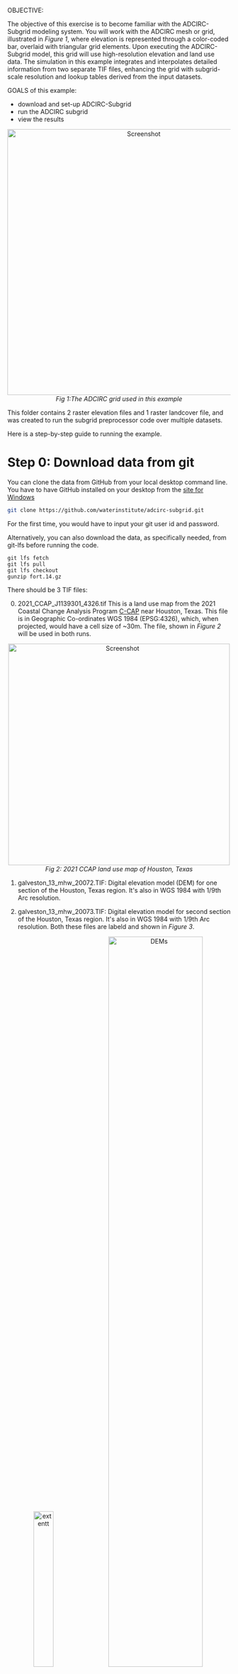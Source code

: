 OBJECTIVE:

The objective of this exercise is to become familiar with the ADCIRC-Subgrid modeling system. You will work with the ADCIRC mesh or grid, illustrated in _Figure 1_, where elevation is represented through a color-coded bar, overlaid with triangular grid elements. Upon executing the ADCIRC-Subgrid model, this grid will use high-resolution elevation and land use data. The simulation  in this example integrates and interpolates detailed information from two separate TIF files, enhancing the grid with subgrid-scale resolution and lookup tables derived from the input datasets.

GOALS of this example:
- download and set-up ADCIRC-Subgrid
- run the ADCIRC subgrid
- view the results

<p align="center">
  <img src="images/subgrid_mesh.png" alt="Screenshot" width="600">
  <br>
  <em>Fig 1:The ADCIRC grid used in this example</em>
</p>

This folder contains 2 raster elevation files and 1 raster landcover file,
and was created to run the subgrid preprocessor code over multiple datasets.

Here is a step-by-step guide to running the example.

# Step 0: Download data from git

You can clone the data from GitHub from your local desktop command line.
You have to have GitHub installed on your desktop from the [site for Windows](https://git-scm.com/downloads/win)

```bash
git clone https://github.com/waterinstitute/adcirc-subgrid.git
```
For the first time, you would have to input your git user id and password.

Alternatively, you can also download the data, as specifically needed, from git-lfs before running the code.

```commandline
git lfs fetch
git lfs pull
git lfs checkout
gunzip fort.14.gz
```


There should be 3 TIF files:

0. 2021_CCAP_J1139301_4326.tif
  This is a land use map from the 2021 Coastal Change Analysis Program [C-CAP](https://coast.noaa.gov/digitalcoast/data/ccaphighres.html)
  near Houston, Texas. This file is in Geographic Co-ordinates WGS 1984 (EPSG:4326), which, when projected, would have a cell size of ~30m.
  The file, shown in _Figure 2_ will be used in both runs.
  
<p align="center">
  <img src="images/landcover.png" alt="Screenshot" width="500">
  <br>
  <em>Fig 2: 2021 CCAP land use map of Houston, Texas</em>
</p>

1. galveston_13_mhw_20072.TIF:
  Digital elevation model (DEM) for one section of the Houston, Texas region. It's also in WGS 1984 with 1/9th Arc resolution.

3. galveston_13_mhw_20073.TIF:
  Digital elevation model for second section of the Houston, Texas region. It's also in WGS 1984 with 1/9th Arc resolution.
Both these files are labeld and shown in _Figure 3_.

<p align="center">
  <img src="images/lu_demsV2.png" width="30%" alt="extentt" style="display:inline-block; margin-right:10px;" />
  <img src="images/dem1_2.png" width="65%" alt="DEMs" style="display:inline-block;" />
  <br>
  <em>Fig 3: The figure to the left shows the DEM location within the land use map. The figure to the right shows
    the 1/9th Arc resolution DEM 1 and 2</em>
</p>


# Step 1: Run Preprocessor Pass 1

Before this, you should have an adcirc-subgrid Python environment created with the required packages. Activate the environment and run the subgrid preprocessor with `input.yaml` as input. This will use one of the DEM files, landcover file, and the mesh file to build a subgrid lookup table. The yaml file should look like this:

```yaml
input:
  adcirc_mesh: fort.14
  manning_lookup: ccap # Either a lookup file or 'ccap' to use the default table
  dem: galveston_13_mhw_20072.TIF
  land_cover: 2021_CCAP_J1139301_4326.tif

output:
  filename: subgrid.nc
  progress_bar_increment: 5

options:
  # Control for the number of subgrid levels for calculation and output
  n_subgrid_levels: 50 # Controls the number of levels the calculation is performed on
  n_phi_levels: 50 # Controls the number of phi levels between 0 and 1 where output is written

  # Control for the way the subgrid water levels are distributed
  subgrid_level_distribution: histogram # Either 'histogram' or 'linear'
```

To run adcirc subgrid in step 1, use the following code:
```bash
adcirc-subgrid prep input.yaml
```
After completion of Step 1, it should generate the subgrid.nc in the same folder the data is in.

# Step 2: Run Preprocessor Pass 2

Run subgrid preprocessor with `input_update_existing.yaml`. The updated yaml
contains an extra optional input line called "existing subgrid" where you add the filepath of the existing subgrid. The `input_update_existing.yaml` now uses the second DEM and as the name suggests, it updates the existing information from Step 1 with the new information from the second DEM.

So, running the preprocessor code again will use the second DEM file, but the 
same landcover file and mesh file to build and update the lookup table with 
subgrid values for the first and second DEMs included.

To run adcirc subgrid in step 2, use the following code:
```bash
adcirc-subgrid prep input_update_existing.yaml
```
After completion of Step 2, the results should be stored in the netCDF file
"subgrid_updated.nc" as specified in the yaml file.

# Step 3: View the Results

The results from the netCDF file from Steps 1 and 2 can be viewed using the 
provided codes in the source folder (../src/AdcircSubgrid).  

The command to view the percent wet at each element from Step 1, can be viewed
 using the following command:
```bash
import sys
sys.path.append(<path to src/AdcircSubgrid>)
import mesh_plot

mesh_plot.plot_mesh('subgrid.nc','percent_wet', 2 , True, 'after_percent_wet2')
```
After running the code, it should generate the percentage wet or the wet fraction 
at each element of the ADCIRC mesh as shown in _Figure 4_. The subgrid code recalculates
what fraction of an element is wet, for each element in the mesh, based on the 
DEM (in this case DEM 1) specified in the yaml file, i.e. used in Step 1. There are 
other parameters recalculated and you are encouraged to explore.

<p align="center">
  <img src="images/before_percent_wet2.png" alt="Screenshot" width="600">
  <br>
  <em>Fig 4: The percentage wet or the wet fraction at each element of the mesh
  corresponding to the first DEM after Step 1.</em>
</p>

Fig 5 shows the results after Step 2, the wet fraction at each element. This step only 
recalculates the wet fraction of an element using data from DEM 2 and appends the results 
Step 1. So the _Figure 5_ has the complete data from both the DEMs.

<p align="center">
  <img src="images/after_percent_wet2.png" alt="Screenshot" width="600">
  <br>
  <em>Fig 5: The percentage wet or the wet fraction at each element of the mesh
  corresponding to the first and second DEM after Step 2.</em>
</p>

## NOTE
  - The code will not overwrite the existing subgrid data, so use the highest priority datasets first.
  - It is recommended that you use a different name for the updated subgrid table to keep track of everything.
